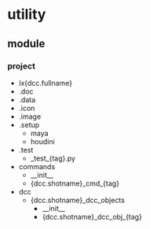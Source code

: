 # utility
## module
### project
- lx{dcc.fullname}
- .doc
- .data
- .icon
- .image
- .setup
    - maya
    - houdini
- .test
    - \_test\_{tag}.py
- commands
    - \_\_init\_\_
    - {dcc.shotname}\_cmd\_{tag}
- dcc
    - {dcc.shotname}_dcc_objects
        - \_\_init\_\_
        - {dcc.shotname}\_dcc_obj\_{tag}